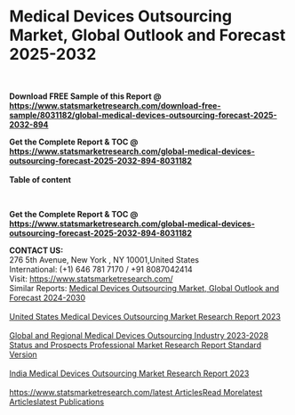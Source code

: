 <h1>Medical Devices Outsourcing Market, Global Outlook and Forecast 2025-2032</h1><br/><p><strong>Download FREE Sample of this Report @ <a href="https://www.statsmarketresearch.com/download-free-sample/8031182/global-medical-devices-outsourcing-forecast-2025-2032-894">https://www.statsmarketresearch.com/download-free-sample/8031182/global-medical-devices-outsourcing-forecast-2025-2032-894</a></strong></p><div><b>Get the Complete Report & TOC @ <a href="https://www.statsmarketresearch.com/global-medical-devices-outsourcing-forecast-2025-2032-894-8031182">https://www.statsmarketresearch.com/global-medical-devices-outsourcing-forecast-2025-2032-894-8031182</a></b></div><br><b>Table of content</b><p><br><div><b>Get the Complete Report & TOC @ <a href="https://www.statsmarketresearch.com/global-medical-devices-outsourcing-forecast-2025-2032-894-8031182">https://www.statsmarketresearch.com/global-medical-devices-outsourcing-forecast-2025-2032-894-8031182</a></b></div></p> <b>CONTACT US:</b><br>276 5th Avenue, New York , NY 10001,United States<br>International: (+1) 646 781 7170 / +91 8087042414<br>Visit: <a href="https://www.statsmarketresearch.com/">https://www.statsmarketresearch.com/</a><br>Similar Reports: <a href="https://www.statsmarketresearch.com/global-medical-devices-outsourcing-forecast-2025-2032-894-8031182">Medical Devices Outsourcing Market, Global Outlook and Forecast 2024-2030</a><br/><br/><a href="https://www.statsmarketresearch.com/global-medical-devices-outsourcing-forecast-2025-2032-894-8031182">United States Medical Devices Outsourcing Market Research Report 2023</a><br/><br/><a href="https://www.statsmarketresearch.com/global-medical-devices-outsourcing-forecast-2025-2032-894-8031182">Global and Regional Medical Devices Outsourcing Industry 2023-2028 Status and Prospects Professional Market Research Report Standard Version</a><br/><br/><a href="https://www.statsmarketresearch.com/global-medical-devices-outsourcing-forecast-2025-2032-894-8031182">India Medical Devices Outsourcing Market Research Report 2023</a><br/><br/><a href="https://gyeongbokgung.com">https://www.statsmarketresearch.com/</a><a href="https://hallyeomaritime.com">latest Articles</a><a href="https://jingwansa.com">Read More</a><a href=https://nguoiviet.jp/">latest Articles</a><a href="https://www.intelmarketresearch.com/">latest Publications</a>